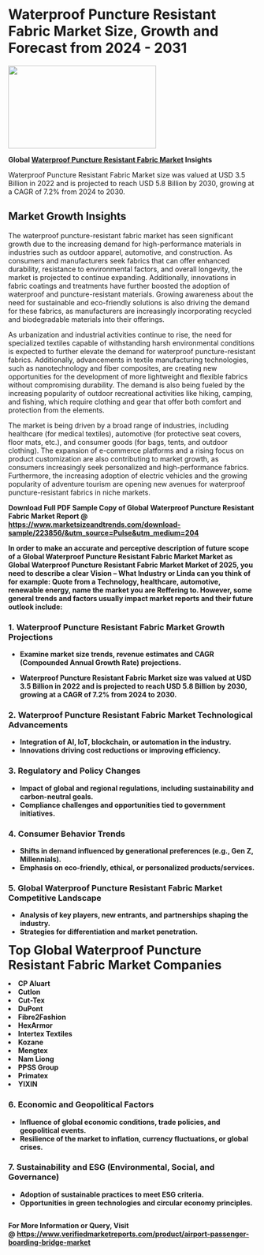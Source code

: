 <H1>Waterproof Puncture Resistant Fabric Market Size, Growth and Forecast from 2024 - 2031</H1><img class="aligncenter size-medium wp-image-584254" src="https://thirdeyenews.in/wp-content/uploads/2024/09/Global-Market-Research-300x168.jpeg" alt="" width="300" height="168" /><p><strong>Global&nbsp;<a href="https://www.marketsizeandtrends.com/download-sample/223856/&amp;utm_source=Pulse&amp;utm_medium=204">Waterproof Puncture Resistant Fabric Market</a> Insights</strong></p><p>Waterproof Puncture Resistant Fabric Market size was valued at USD 3.5 Billion in 2022 and is projected to reach USD 5.8 Billion by 2030, growing at a CAGR of 7.2% from 2024 to 2030.</p><p><h2>Market Growth Insights</h2> <p>The waterproof puncture-resistant fabric market has seen significant growth due to the increasing demand for high-performance materials in industries such as outdoor apparel, automotive, and construction. As consumers and manufacturers seek fabrics that can offer enhanced durability, resistance to environmental factors, and overall longevity, the market is projected to continue expanding. Additionally, innovations in fabric coatings and treatments have further boosted the adoption of waterproof and puncture-resistant materials. Growing awareness about the need for sustainable and eco-friendly solutions is also driving the demand for these fabrics, as manufacturers are increasingly incorporating recycled and biodegradable materials into their offerings.</p> <p><strong></strong></p> <p>As urbanization and industrial activities continue to rise, the need for specialized textiles capable of withstanding harsh environmental conditions is expected to further elevate the demand for waterproof puncture-resistant fabrics. Additionally, advancements in textile manufacturing technologies, such as nanotechnology and fiber composites, are creating new opportunities for the development of more lightweight and flexible fabrics without compromising durability. The demand is also being fueled by the increasing popularity of outdoor recreational activities like hiking, camping, and fishing, which require clothing and gear that offer both comfort and protection from the elements.</p> <p>The market is being driven by a broad range of industries, including healthcare (for medical textiles), automotive (for protective seat covers, floor mats, etc.), and consumer goods (for bags, tents, and outdoor clothing). The expansion of e-commerce platforms and a rising focus on product customization are also contributing to market growth, as consumers increasingly seek personalized and high-performance fabrics. Furthermore, the increasing adoption of electric vehicles and the growing popularity of adventure tourism are opening new avenues for waterproof puncture-resistant fabrics in niche markets.</p> <p><strong></p><p><span class=""><strong>Download Full PDF Sample Copy of Global Waterproof Puncture Resistant Fabric Market Report</strong> @ <a href="https://www.marketsizeandtrends.com/download-sample/223856/&amp;utm_source=Pulse&amp;utm_medium=204" target="_blank">https://www.marketsizeandtrends.com/download-sample/223856/&amp;utm_source=Pulse&amp;utm_medium=204</a></span></p><p>In order to make an accurate and perceptive description of future scope of a Global&nbsp;Waterproof Puncture Resistant Fabric Market Market as Global&nbsp;Waterproof Puncture Resistant Fabric Market Market of 2025, you need to describe a clear Vision &ndash; What Industry or Linda can you think of for example: Quote from a Technology, healthcare, automotive, renewable energy, name the market you are Reffering to. However, some general trends and factors usually impact market reports and their future outlook include:</p><h3>1.&nbsp;<strong>Waterproof Puncture Resistant Fabric Market Growth Projections</strong></h3><ul><li>Examine market size trends, revenue estimates and CAGR (Compounded Annual Growth Rate) projections.</li><li><p>Waterproof Puncture Resistant Fabric Market size was valued at USD 3.5 Billion in 2022 and is projected to reach USD 5.8 Billion by 2030, growing at a CAGR of 7.2% from 2024 to 2030.</p></li></ul><h3>2.&nbsp;<strong>Waterproof Puncture Resistant Fabric Market Technological Advancements</strong></h3><ul><li>Integration of AI, IoT, blockchain, or automation in the industry.</li><li>Innovations driving cost reductions or improving efficiency.</li></ul><h3>3.&nbsp;<strong>Regulatory and Policy Changes</strong></h3><ul><li>Impact of global and regional regulations, including sustainability and carbon-neutral goals.</li><li>Compliance challenges and opportunities tied to government initiatives.</li></ul><h3>4.&nbsp;<strong>Consumer Behavior Trends</strong></h3><ul><li>Shifts in demand influenced by generational preferences (e.g., Gen Z, Millennials).</li><li>Emphasis on eco-friendly, ethical, or personalized products/services.</li></ul><h3>5.&nbsp;<strong>Global Waterproof Puncture Resistant Fabric Market Competitive Landscape</strong></h3><ul><li>Analysis of key players, new entrants, and partnerships shaping the industry.</li><li>Strategies for differentiation and market penetration.</li></ul><p data-pm-slice="1 1 []"><span style="color: inherit; font-family: inherit; font-size: 25px;">Top Global Waterproof Puncture Resistant Fabric Market Companies</span></p><div class="" data-test-id=""><p><li>CP Aluart</li><li> Cutlon</li><li> Cut-Tex</li><li> DuPont</li><li> Fibre2Fashion</li><li> HexArmor</li><li> Intertex Textiles</li><li> Kozane</li><li> Mengtex</li><li> Nam Liong</li><li> PPSS Group</li><li> Primatex</li><li> YIXIN</li></p></div><h3>6.&nbsp;<strong>Economic and Geopolitical Factors</strong></h3><ul><li>Influence of global economic conditions, trade policies, and geopolitical events.</li><li>Resilience of the market to inflation, currency fluctuations, or global crises.</li></ul><h3>7.&nbsp;<strong>Sustainability and ESG (Environmental, Social, and Governance)</strong></h3><ul><li>Adoption of sustainable practices to meet ESG criteria.</li><li>Opportunities in green technologies and circular economy principles.</li></ul><h2><strong style="font-size: 14px;">For More Information or Query, Visit @&nbsp;</strong><a style="background-color: #ffffff; font-size: 14px;" href="https://www.marketsizeandtrends.com/report/waterproof-puncture-resistant-fabric-market/" target="_blank">https://www.verifiedmarketreports.com/product/airport-passenger-boarding-bridge-market</a></h2>
